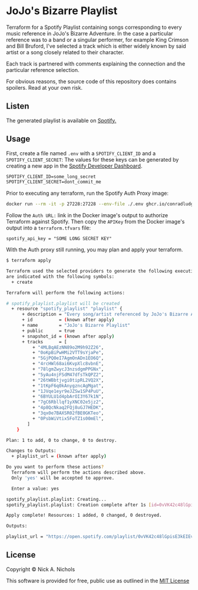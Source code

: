 # JoJo's Bizarre Playlist

Terraform for a Spotify Playlist containing songs corresponding to every music reference in JoJo's Bizarre Adventure.
In the case a particular reference was to a band or a singular performer, for example King Crimson and Bill Bruford, I've selected a track which is either widely known by said artist or a song closely related to their character.

Each track is partnered with comments explaining the connection and the particular reference selection.

For obvious reasons, the source code of this repository does contains spoilers.
Read at your own risk.

## Listen

The generated playlist is available on [Spotify.](https://open.spotify.com/playlist/0vVK42c48lGpisE3kEIEvg)

## Usage

First, create a file named `.env` with a `SPOTIFY_CLIENT_ID` and a `SPOTIFY_CLIENT_SECRET`:
The values for these keys can be generated by creating a new app in the [Spotify Developer Dashboard](https://developer.spotify.com/dashboard/applications).

```txt
SPOTIFY_CLIENT_ID=some_long_secret
SPOTIFY_CLIENT_SECRET=dont_commit_me
```

Prior to executing any terraform, run the Spotify Auth Proxy image:

```bash
docker run --rm -it -p 27228:27228 --env-file ./.env ghcr.io/conradludgate/spotify-auth-proxy
```

Follow the `Auth URL:` link in the Docker image's output to authorize Terraform against Spotify.
Then copy the `APIKey` from the Docker image's output into a `terraform.tfvars` file:

```hcl
spotify_api_key = "SOME LONG SECRET KEY"
```

With the Auth proxy still running, you may plan and apply your terraform.

```bash
$ terraform apply

Terraform used the selected providers to generate the following execution plan. Resource actions
are indicated with the following symbols:
  + create

Terraform will perform the following actions:

# spotify_playlist.playlist will be created
  + resource "spotify_playlist" "playlist" {
      + description = "Every song/artist referenced by JoJo's Bizarre Adventure. This playlist is managed by Terraform. To request updates or changes, please visit https://github.com/nnichols/jojos-bizarre-playlist"
      + id          = (known after apply)
      + name        = "JoJo's Bizarre Playlist"
      + public      = true
      + snapshot_id = (known after apply)
      + tracks      = [
          + "4MLBqAEzNN89o2M9h92Z26",
          + "0oKpBiPwHMi2VTT9sYjaPe",
          + "5GjPQ0eI7AgmOnADn1EO6Q",
          + "4rcHWl68ai6KvpXlc8vbnE",
          + "78lgmZwycJ3nzsdgmPPGNx",
          + "5yAu4njFSdM47dfsTkQPZ2",
          + "26tWBbtjvgi0tipRL2VQ2X",
          + "1tKpF6q0kAnygzncAgMgat",
          + "1JVqe1eyr9eJZSw1SP4PuU",
          + "6BYULU1d4pbArOI3Y67k1N",
          + "7gC6Rbllqf1yXNC02e5jz2",
          + "4p8QcNkaq2FQj8uGJ7HEDK",
          + "3qx0e7BAXSR02fBE0GKTeo",
          + "0PsbWiVtix5FoTZ1s00mEl",
        ]
    }

Plan: 1 to add, 0 to change, 0 to destroy.

Changes to Outputs:
  + playlist_url = (known after apply)

Do you want to perform these actions?
  Terraform will perform the actions described above.
  Only 'yes' will be accepted to approve.

  Enter a value: yes

spotify_playlist.playlist: Creating...
spotify_playlist.playlist: Creation complete after 1s [id=0vVK42c48lGpisE3kEIEvg]

Apply complete! Resources: 1 added, 0 changed, 0 destroyed.

Outputs:

playlist_url = "https://open.spotify.com/playlist/0vVK42c48lGpisE3kEIEvg"
```

## License

Copyright © Nick A. Nichols

This software is provided for free, public use as outlined in the [MIT License](https://github.com/Wall-Brew-Co/brew-bot/blob/master/LICENSE)
